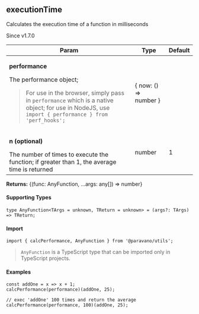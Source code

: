 <h2>executionTime</h2>
<p>Calculates the execution time of a function in milliseconds</p>
<p>Since v1.7.0</p>
<table>
      <thead>
      <tr>
        <th>Param</th>
        <th>Type</th><th>Default</th></tr>
      </thead>
      <tbody><tr><td><p><b>performance</b></p>The performance object; <blockquote>For use in the browser, simply pass in <code>performance</code> which is a native object; for use in NodeJS, use <code>import { performance } from 'perf_hooks';</code></blockquote></td><td>{ now: () =&gt; number }</td><td></td></tr><tr><td><p><b>n <span>(optional)</span></b></p>The number of times to execute the function; if greater than 1, the average time is returned</td><td>number</td><td>1</td></tr></tbody>
    </table><p><b>Returns:</b> {(func: AnyFunction, ...args: any[]) =&gt; number}</p><h4>Supporting Types</h4>

```
type AnyFunction<TArgs = unknown, TReturn = unknown> = (args?: TArgs) => TReturn;
```
<h4>Import</h4>

```
import { calcPerformance, AnyFunction } from '@paravano/utils';
```

  <blockquote><p><code>AnyFunction</code> is a TypeScript type that can be imported only in TypeScript projects.</p></blockquote><h4>Examples</h4>




```    
const addOne = x => x + 1;
calcPerformance(performance)(addOne, 25);

// exec 'addOne' 100 times and return the average
calcPerformance(performance, 100)(addOne, 25);
```

    